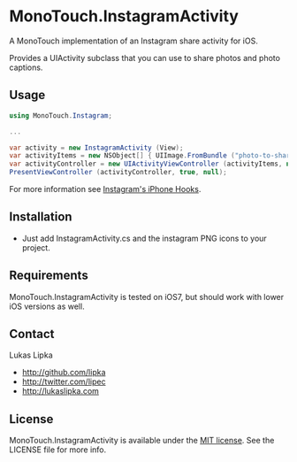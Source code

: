 # MonoTouch.InstagramActivity

A MonoTouch implementation of an Instagram share activity for iOS.

Provides a UIActivity subclass that you can use to share photos and photo captions.

## Usage

``` c#
using MonoTouch.Instagram;

...

var activity = new InstagramActivity (View);
var activityItems = new NSObject[] { UIImage.FromBundle ("photo-to-share.jpg"), new NSString ("Optional image caption. #hashtag"), };
var activityController = new UIActivityViewController (activityItems, new UIActivity[] { activity });
PresentViewController (activityController, true, null);
```

For more information see [Instagram's iPhone Hooks](http://instagram.com/developer/iphone-hooks/).

## Installation

- Just add InstagramActivity.cs and the instagram PNG icons to your project.

## Requirements

MonoTouch.InstagramActivity is tested on iOS7, but should work with lower iOS versions as well.

## Contact

Lukas Lipka

- http://github.com/lipka
- http://twitter.com/lipec
- http://lukaslipka.com

## License

MonoTouch.InstagramActivity is available under the [MIT license](LICENSE). See the LICENSE file for more info.
